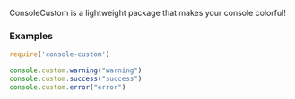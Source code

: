 ConsoleCustom is a lightweight package that makes your console colorful!

### Examples

```javascript
require('console-custom')

console.custom.warning("warning")
console.custom.success("success")
console.custom.error("error")
```
